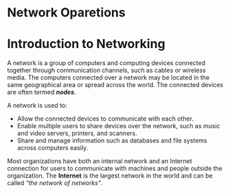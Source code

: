 # Network Oparetions

# **Introduction to Networking**

A network is a group of computers and computing devices connected together through communication channels, such as cables or wireless media. The computers connected over a network may be located in the same geographical area or spread across the world. The connected devices are often termed ***nodes***.

A network is used to:

- Allow the connected devices to communicate with each other.
- Enable multiple users to share devices over the network, such as music and video servers, printers, and scanners.
- Share and manage information such as databases and file systems across computers easily.

Most organizations have both an internal network and an Internet connection for users to communicate with machines and people outside the organization. The **Internet** is the largest network in the world and can be called *"the network of networks"*.